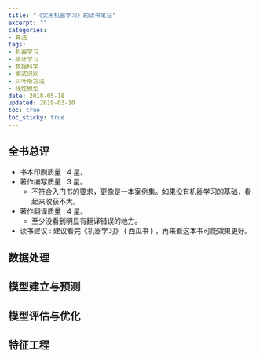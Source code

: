```yaml
---
title: "《实用机器学习》的读书笔记"
excerpt: ""
categories:
- 算法
tags:
- 机器学习
- 统计学习
- 数据科学
- 模式识别
- 贝叶斯方法
- 线性模型
date: 2018-05-18
updated: 2019-03-10
toc: true
toc_sticky: true
---
```


## 全书总评

- 书本印刷质量 : 4 星。
- 著作编写质量 : 3 星。
  - 不符合入门书的要求，更像是一本案例集。如果没有机器学习的基础，看起来收获不大。
- 著作翻译质量 : 4 星。
  - 至少没看到明显有翻译错误的地方。
- 读书建议 : 建议看完《机器学习》 ( 西瓜书 ) ，再来看这本书可能效果更好。

## 数据处理

## 模型建立与预测

## 模型评估与优化

## 特征工程

